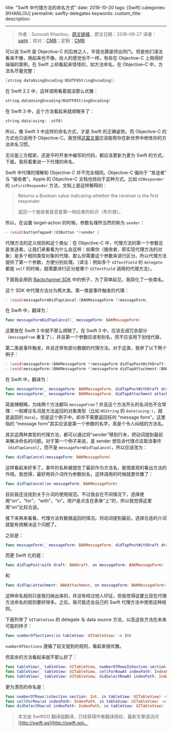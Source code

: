title: "Swift 中代理方法的命名方式"
date: 2016-10-20
tags: [Swift]
categories: [KHANLOU]
permalink: swifty-delegates
keywords: 
custom_title: 
description: 

---
> 作者：Soroush Khanlou，[原文链接](http://khanlou.com/2016/09/swifty-delegates/)，原文日期：2016-09-27
> 译者：[saitjr](http://www.saitjr.com)；校对：[CMB](https://github.com/chenmingbiao)；定稿：[CMB](https://github.com/chenmingbiao)
  







<!--此处开始正文-->

可以说 Swift 是 Objective-C 的后继之人，毕竟也算是师出同门。但是他们语法看来不像，用起来也不像，给人的感觉也不一样。有些在 Objective-C 上用得好端端的案例，在 Swift 上却看起来怪怪的，如方法命名。在 Objective-C 中，方法名尽量完整：

```objective-c
[string dataUsingEncoding:NSUTF8StringEncoding];
```

在 Swift 2.2 中，这样调用看着就没那么优雅：

```swift
string.dataUsingEncoding(NSUTF8StringEncoding)
```

在 Swift 3 中，这个方法看起来就顺眼多了：

```swift
string.data(using: .utf8)
```

所以，像 Swift 3 中这样的命名方式，才是 Swift 的正确姿势。而 Objective-C 的方式也只适用于 Objective-C。我觉得[这篇文章](http://inaka.net/blog/2016/09/16/function-naming-in-swift-3/)应该能帮你在新世界中修炼你的方法命名习惯。

<!-- more -->

无论是三方框架，还是平时开发中编写的代码，都应该更新为更为 Swift 的方式。下面，我将着重说一下代理的命名。

Swift 中代理的理解和 Objective-C 并不完全相同。Objective-C 偏向于 “发送者” 与 “接收者”。Apple 的 Objective-C 文档也倾向于这种方式。比如 `UIResponder` 的 `isFirstResponder` 方法，文档上是这样解释的：

> Returns a Boolean value indicating whether the receiver is the first responder.
>
> 返回一个接收者是否是第一响应者的标识（布尔值）。

所以，在设置 target-action 的时候，参数名理所当然的称为 `sender`：

```objective-c
- (void)buttonTapped:(UIButton *)sender {
```

代理方法的定义规则和这个类似：在 Objective-C 中，代理方法的第一个参数总是发送者。让我们来看看为什么会这样：如果你（接收者，即实现代理方法的对象）是多个相同类型对象的代理，那么你需要这个参数来进行区分。所以代理方法提供了第一个参数，方便分别处理。（译注：例如多个 `UITextField` 的 `delegate` 都是 `self` 的时候，就需要进行区分是哪个 `UITextField` 调用的代理方法）。

下面我会用到 [Backchannel SDK](https://github.com/backchannel/BackchannelSDK-iOS) 中的例子，为了简单起见，我简化了一些类名。

这个 SDK 中代理方法分为两大类。第一类是事件触发的代理：

```objective-c
- (void)messageFormDidTapCancel:(BAKMessageForm *)messageForm;
```

在 Swift 中，翻译为：

```swift
func messageFormDidTapCancel(_ messageForm: BAKMessageForm)
```

这要放在 Swift 3 中就不那么顺眼了。在 Swift 3 中，应该去调冗余部分（`messageFrom` 重复了），并且第一个参数应该有别名，而不应该用下划线代替。

第二类是事件触发，并且还带有部分数据的代理方法。对于这类，我举了以下两个例子：

```objective-c
- (void)messageForm:(BAKMessageForm *)messageForm didTapPostWithDraft:(BAKDraft *)draft;
- (void)messageForm:(BAKMessageForm *)messageForm didTapAttachment:(BAKAttachment *)attachment;
```

在 Swift 中，翻译为：

```swift
func messageForm(_ messageForm: BAKMessageForm, didTapPostWithDraft draft: BAKDraft)
func messageForm(_ messageForm: BAKMessageForm, didTapAttachment attachment: BAKAttachment)
```

简直辣眼睛。为啥两个方法都叫 `messageFrom`？并且这个方法开头的名词也不合常理：一般建议名词是方法返回的对象类型（比如 `NSString` 的 `data(using:)`，就是返回的 `Data`）。但是这个例子中，却并不需要返回任何 “message form”。这里指的 “message form”其实应该是第一个参数的名字，真是个令人纠结的方法名。

其实这两种类型的代理方法，都可以通过将“sender”移到行末，把动词提到最前来解决命名的问题。对于第一个例子来说，是 sender 想告诉代理点击取消事件（`didTapCancel`），而不是 `messageFormDidTapCancel`，所以应该改为：

```swift
func didTapCancel(messageForm: BAKMessageForm)
```

这样看起来好多了。事件的名称被提在了最前作为方法名，能很直观的看出方法的作用。我觉得，最好再将介词作为参数别名，这样调用的时候就更优雅了：

```swift
func didTapCancel(on messageForm: BAKMessageForm)
```

目前我还没找到关于介词的使用规范。不过我会在不同情况下，选择使用“on”，“for”，“with”，“in”。用户是点击在表单“上”的，所以我觉得这里用“on”比较合适。

接下来再来看看，代理方法有数据返回的情况。将动词提到最前，选择合适的介词就能有效解决这个问题了。

之前是：

```swift
func messageForm(_ messageForm: BAKMessageForm, didTapPostWithDraft draft: BAKDraft)
```

而更 Swift 化的是：

```swift
func didTapPost(with draft: BAKDraft, on messageForm: BAKMessageForm)
```

和

```swift
func didTap(attachment: BAKAttachment, on messageForm: BAKMessageForm)
```

这种命名规则只是我归纳出来的，并没有经过他人印证，但我觉得这要比现在代理方法命名的规则要好得多。之后，我可能还会自己的 Swift 代理方法中使用这种规则。

下面列举了 `UITableView` 的 delegate 与 data source 方法，以及这些方法在未来可能的样子：

```swift
func numberOfSections(in tableView: UITableView) -> Int
```

`numberOfSections` 遵循了前文提到的规则，看起来很优雅。

但其余的方法看起来就不那么好了：

```swift
func tableView(_ tableView: UITableView, numberOfRowsInSection section: Int) -> Int
func tableView(_ tableView: UITableView, cellForRowAt indexPath: IndexPath) -> UITableViewCell
func tableView(_ tableView: UITableView, didSelectRowAt indexPath: IndexPath)
```

更为漂亮的命名是：

```swift
func numberOfRows(inSection section: Int, in tableView: UITableView) -> Int
func cellForRow(at indexPath: IndexPath, in tableView: UITableView) -> UITableViewCell
func didSelectRow(at indexPath: IndexPath, in tableView: UITableView)
```

> 本文由 SwiftGG 翻译组翻译，已经获得作者翻译授权，最新文章请访问 [http://swift.gg](http://swift.gg)。